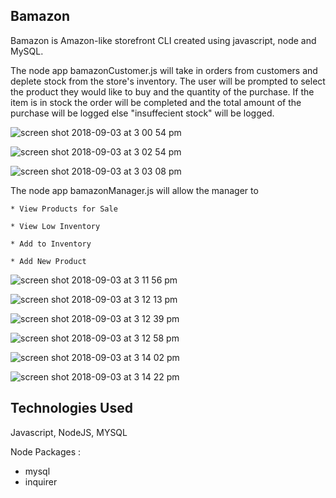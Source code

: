 ## Bamazon

Bamazon is Amazon-like storefront CLI created using javascript, node and MySQL.

The node app bamazonCustomer.js will take in orders from customers and deplete stock from the store's inventory. The user will be prompted to select the product they would like to buy and the quantity of the purchase. If the item is in stock the order will be completed and the total amount of the purchase will be logged else "insuffecient stock" will be logged.

![screen shot 2018-09-03 at 3 00 54 pm](https://user-images.githubusercontent.com/37693981/44999352-8f572200-af8a-11e8-9820-91bf09796e18.png)

![screen shot 2018-09-03 at 3 02 54 pm](https://user-images.githubusercontent.com/37693981/44999358-a4cc4c00-af8a-11e8-93ac-80640e407443.png)

![screen shot 2018-09-03 at 3 03 08 pm](https://user-images.githubusercontent.com/37693981/44999360-a7c73c80-af8a-11e8-9c2d-c034e7bafef1.png)

The node app bamazonManager.js will allow the manager to

    * View Products for Sale

    * View Low Inventory

    * Add to Inventory

    * Add New Product

![screen shot 2018-09-03 at 3 11 56 pm](https://user-images.githubusercontent.com/37693981/44999546-1c4eab00-af8c-11e8-8899-635880cef10c.png)

![screen shot 2018-09-03 at 3 12 13 pm](https://user-images.githubusercontent.com/37693981/44999587-7e0f1500-af8c-11e8-8f11-f2cee0ac323e.png)

![screen shot 2018-09-03 at 3 12 39 pm](https://user-images.githubusercontent.com/37693981/44999549-207ac880-af8c-11e8-8d89-2ab6547c573e.png)

![screen shot 2018-09-03 at 3 12 58 pm](https://user-images.githubusercontent.com/37693981/44999550-253f7c80-af8c-11e8-9999-2c3ea6ef0fcb.png)

![screen shot 2018-09-03 at 3 14 02 pm](https://user-images.githubusercontent.com/37693981/44999551-27a1d680-af8c-11e8-8aa1-a200e506bc21.png)

![screen shot 2018-09-03 at 3 14 22 pm](https://user-images.githubusercontent.com/37693981/44999555-2a9cc700-af8c-11e8-8cdd-e72330e278ea.png)

## Technologies Used

Javascript,
NodeJS,
MYSQL

Node Packages :

- mysql
- inquirer
